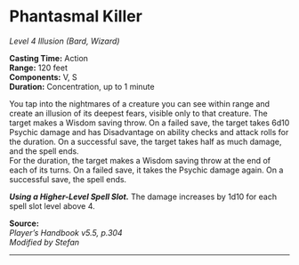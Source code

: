 # Phantasmal Killer
*Level 4 Illusion (Bard, Wizard)*

**Casting Time:** Action  
**Range:** 120 feet  
**Components:** V, S  
**Duration:** Concentration, up to 1 minute  

You tap into the nightmares of a creature you can see within range and create an illusion of its deepest fears, visible only to that creature. The target makes a Wisdom saving throw. On a failed save, the target takes 6d10 Psychic damage and has Disadvantage on ability checks and attack rolls for the duration. On a successful save, the target takes half as much damage, and the spell ends.  
For the duration, the target makes a Wisdom saving throw at the end of each of its turns. On a failed save, it takes the Psychic damage again. On a successful save, the spell ends.

***Using a Higher-Level Spell Slot.*** The damage increases by 1d10 for each spell slot level above 4.

**Source:**  
*Player’s Handbook v5.5, p.304*  
*Modified by Stefan*  


---